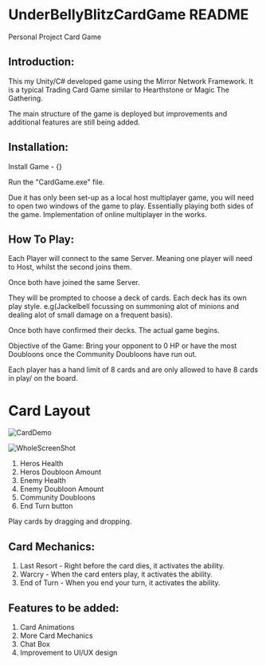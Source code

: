 # UnderBellyBlitzCardGame README
Personal Project Card Game

## Introduction:
This my Unity/C# developed game using the Mirror Network Framework. It is a typical Trading Card Game similar to Hearthstone or Magic The Gathering.

The main structure of the game is deployed but improvements and additional features are still being added.

## Installation:

Install Game - {}

Run the "CardGame.exe" file.

Due it has only been set-up as a local host multiplayer game, you will need to open two windows of the game to play. Essentially playing both sides of the game.
Implementation of online multiplayer in the works.

## How To Play:
Each Player will connect to the same Server. Meaning one player will need to Host, whilst the second joins them.

Once both have joined the same Server.

They will be prompted to choose a deck of cards. Each deck has its own play style. e.g(Jackelbell focussing on summoning alot of minions and dealing alot of small damage on a frequent basis).

Once both have confirmed their decks. The actual game begins.

Objective of the Game: Bring your opponent to 0 HP or have the most Doubloons once the Community Doubloons have run out.

Each player has a hand limit of 8 cards and are only allowed to have 8 cards in play/ on the board.

# Card Layout

![CardDemo](https://github.com/PereiraJames/UnderbellyBlitz/assets/82026997/016411c6-b02b-41c4-97ff-0181c4ffd716)

![WholeScreenShot](https://github.com/PereiraJames/UnderbellyBlitz/assets/82026997/9c790cfe-8945-42a1-845e-8f495fa1b668)

1) Heros Health
2) Heros Doubloon Amount
3) Enemy Health
4) Enemy Doubloon Amount
5) Community Doubloons
6) End Turn button

Play cards by dragging and dropping.

## Card Mechanics:
1) Last Resort - Right before the card dies, it activates the ability.
2) Warcry - When the card enters play, it activates the ability.
3) End of Turn - When you end your turn, it activates the ability.

## Features to be added:
1) Card Animations
2) More Card Mechanics
3) Chat Box
4) Improvement to UI/UX design
